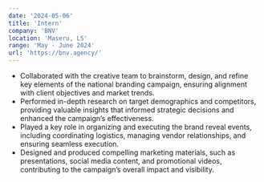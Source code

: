 ```yaml
---
date: '2024-05-06'
title: 'Intern'
company: 'BNV'
location: 'Maseru, LS'
range: 'May - June 2024'
url: 'https://bnv.agency/'
---
```


- Collaborated with the creative team to brainstorm, design, and refine key elements of the national branding campaign, ensuring alignment with client objectives and market trends.
- Performed in-depth research on target demographics and competitors, providing valuable insights that informed strategic decisions and enhanced the campaign’s effectiveness.
- Played a key role in organizing and executing the brand reveal events, including coordinating logistics, managing vendor relationships, and ensuring seamless execution.
- Designed and produced compelling marketing materials, such as presentations, social media content, and promotional videos, contributing to the campaign’s overall impact and visibility.
